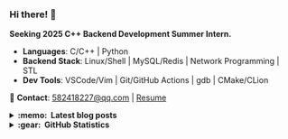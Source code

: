 ### Hi there! 👋

**Seeking 2025 C++ Backend Development Summer Intern.**


- ​**Languages**: C/C++ | Python
- ​**Backend Stack**: Linux/Shell | MySQL/Redis | Network Programming | STL
- ​**Dev Tools**: VSCode/Vim | Git/GitHub Actions | gdb | CMake/CLion

📮 ​**Contact**: [582418227@qq.com](mailto:582418227@qq.com) | [Resume](./resume.pdf)

<details>
  <summary><b>:memo: &nbsp;Latest blog posts</b></summary>

<!-- BLOG-POST-LIST:START -->
- [论文笔记 - TextGCD](https://404notfixed.vercel.app/posts/textgcd/)
- [CMU 15-445 | Project #3 - Query Execution](https://404notfixed.vercel.app/posts/cmu-15445-project3/)
- [CMU 15-445 | Project #2 - Extendible Hash Index](https://404notfixed.vercel.app/posts/cmu-15445-project2/)
- [CMU 15-445 | Project #1 - Buffer Pool](https://404notfixed.vercel.app/posts/cmu-15445-project1/)
- [CMU 15-445 | Project #0 - C++ Primer](https://404notfixed.vercel.app/posts/cmu-15445-project0/)
<!-- BLOG-POST-LIST:END -->

</details>


<details>
  <summary><b>:gear: &nbsp;GitHub Statistics</b></summary>
  <br/>
    <p align="center>
      <img src="https://raw.githubusercontent.com/MiaoHN/MiaoHN/output/github-contribution-grid-snake.svg" />
    </p>
    <p align="center">
        <img height="137px" src="https://github-readme-stats.vercel.app/api?username=miaohn&hide_title=true&hide_border=true&show_icons=true&include_all_commits=true&count_private=true&line_height=21&theme=swift" /> <img height="137px" src="https://github-readme-stats.vercel.app/api/top-langs/?username=miaohn&hide=html&hide_title=true&hide_border=true&layout=compact&langs_count=8&theme=swift" />
    </p>
</details>
